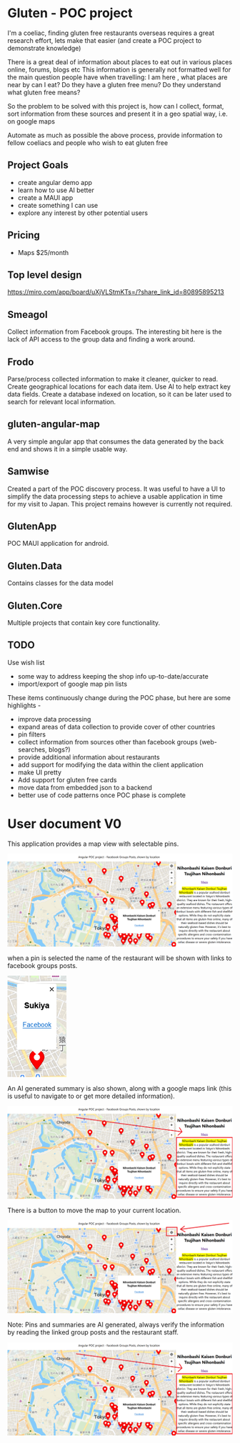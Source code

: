 # Gluten - POC project

I'm a coeliac, finding gluten free restaurants overseas requires a great research effort, lets make that easier (and create a POC project to demonstrate knowledge)

There is a great deal of information about places to eat out in various places online, forums, blogs etc
This information is generally not formatted well for the main question people have when travelling: 
I am here <insert street or city name>, what places are near by can I eat? Do they have a gluten free menu? Do they understand what gluten free means?

So the problem to be solved with this project is, how can I collect, format, sort information from these sources and present it in a geo spatial way, 
i.e. on google maps

Automate as much as possible the above process, provide information to fellow coeliacs and people who wish to eat gluten free

## Project Goals 

 - create angular demo app
 - learn how to use AI better
 - create a MAUI app
 - create something I can use
 - explore any interest by other potential users
 
## Pricing 

 - Maps $25/month
 

## Top level design 

https://miro.com/app/board/uXjVLStmKTs=/?share_link_id=80895895213

## Smeagol

Collect information from Facebook groups. The interesting bit here is the lack of API access to the group data and finding a work around.

## Frodo

Parse/process collected information to make it cleaner, quicker to read. Create geographical locations for each data item.
Use AI to help extract key data fields.
Create a database indexed on location, so it can be later used to search for relevant local information.

## gluten-angular-map 

A very simple angular app that consumes the data generated by the back end and shows it in a simple usable way.

## Samwise 

Created a part of the POC discovery process. It was useful to have a UI to simplify the data processing steps to achieve a usable 
application in time for my visit to Japan. This project remains however is currently not required.

## GlutenApp 

POC MAUI application for android. 

## Gluten.Data 

Contains classes for the data model

## Gluten.Core 

Multiple projects that contain key core functionality.

## TODO 

Use wish list
 - some way to address keeping the shop info up-to-date/accurate
 - import/export of google map pin lists

These items continuously change during the POC phase, but here are some highlights -

 - improve data processing
 - expand areas of data collection to provide cover of other countries
 - pin filters
 - collect information from sources other than facebook groups (web-searches, blogs?)
 - provide additional information about restaurants
 - add support for modifying the data within the client application
 - make UI pretty
 - Add support for gluten free cards 
 - move data from embedded json to a backend
 - better use of code patterns once POC phase is complete

# User document V0

This application provides a map view with selectable pins.

![App Image](/Docs/AppImage.png)

when a pin is selected the name of the restaurant will be shown with links to facebook groups posts.

![](/Docs/PinSelection.png)

An AI generated summary is also shown, along with a google maps link (this is useful to navigate to or get more detailed information).

![](/Docs/AIGeneratedSummary.png)

There is a button to move the map to your current location.

![](/Docs/MoveToCurrentLocation.png)

Note: Pins and summaries are AI generated, always verify the information by reading the linked group posts and the restaurant staff.

![](/Docs/AIGeneratedSummary.png)
